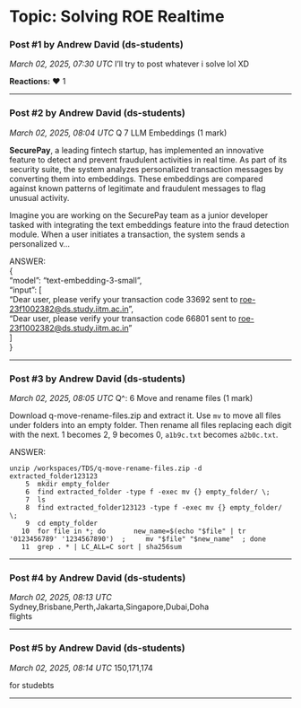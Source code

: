 # Topic: Solving ROE Realtime

### Post #1 by **Andrew David** (ds-students)
*March 02, 2025, 07:30 UTC*
I’ll try to post whatever i solve lol XD

**Reactions:** ❤️ 1

---

### Post #2 by **Andrew David** (ds-students)
*March 02, 2025, 08:04 UTC*
Q 7 LLM Embeddings (1 mark)

**SecurePay**, a leading fintech startup, has implemented an innovative feature to detect and prevent fraudulent activities in real time. As part of its security suite, the system analyzes personalized transaction messages by converting them into embeddings. These embeddings are compared against known patterns of legitimate and fraudulent messages to flag unusual activity.

Imagine you are working on the SecurePay team as a junior developer tasked with integrating the text embeddings feature into the fraud detection module. When a user initiates a transaction, the system sends a personalized v…

ANSWER:  
{  
“model”: “text-embedding-3-small”,  
“input”: [  
“Dear user, please verify your transaction code 33692 sent to roe-23f1002382@ds.study.iitm.ac.in”,  
“Dear user, please verify your transaction code 66801 sent to roe-23f1002382@ds.study.iitm.ac.in”  
]  
}

---

### Post #3 by **Andrew David** (ds-students)
*March 02, 2025, 08:05 UTC*
Q^: 6 Move and rename files (1 mark)

Download q-move-rename-files.zip and extract it. Use `mv` to move all files under folders into an empty folder. Then rename all files replacing each digit with the next. 1 becomes 2, 9 becomes 0, `a1b9c.txt` becomes `a2b0c.txt`.

ANSWER:

```
unzip /workspaces/TDS/q-move-rename-files.zip -d extracted_folder123123
    5  mkdir empty_folder 
    6  find extracted_folder -type f -exec mv {} empty_folder/ \; 
    7  ls
    8  find extracted_folder123123 -type f -exec mv {} empty_folder/ \; 
    9  cd empty_folder  
   10  for file in *; do       new_name=$(echo "$file" | tr '0123456789' '1234567890')  ;     mv "$file" "$new_name"  ; done  
   11  grep . * | LC_ALL=C sort | sha256sum  

```

---

### Post #4 by **Andrew David** (ds-students)
*March 02, 2025, 08:13 UTC*
Sydney,Brisbane,Perth,Jakarta,Singapore,Dubai,Doha  
flights

---

### Post #5 by **Andrew David** (ds-students)
*March 02, 2025, 08:14 UTC*
150,171,174

for studebts

---
